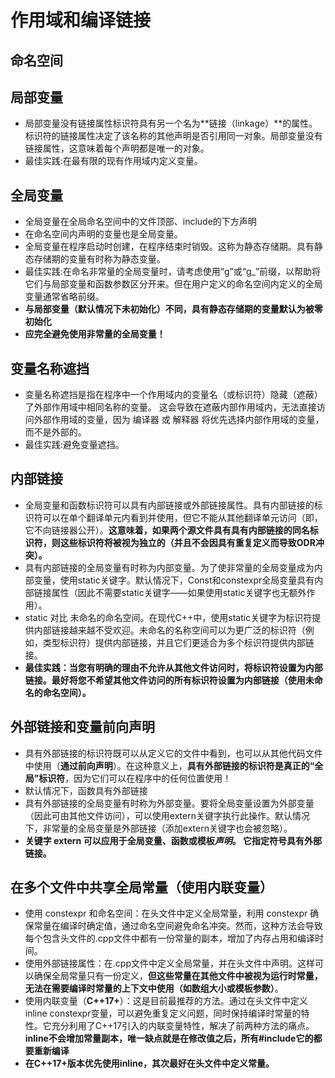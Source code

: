 # 作用域和编译链接

## 命名空间

## 局部变量
- 局部变量没有链接属性标识符具有另一个名为**链接（linkage）**的属性。标识符的链接属性决定了该名称的其他声明是否引用同一对象。局部变量没有链接属性，这意味着每个声明都是唯一的对象。
- 最佳实践:在最有限的现有作用域内定义变量。
## 全局变量
- 全局变量在全局命名空间中的文件顶部、include的下方声明
- 在命名空间内声明的变量也是全局变量。
- 全局变量在程序启动时创建，在程序结束时销毁。这称为静态存储期。具有静态存储期的变量有时称为静态变量。
- 最佳实践:在命名非常量的全局变量时，请考虑使用“g”或“g_”前缀，以帮助将它们与局部变量和函数参数区分开来。但在用户定义的命名空间内定义的全局变量通常省略前缀。
- **与局部变量（默认情况下未初始化）不同，具有静态存储期的变量默认为被零初始化**
- **应完全避免使用非常量的全局变量！**
## 变量名称遮挡
- 变量名称遮挡是指在程序中一个作用域内的变量名（或标识符）隐藏（遮蔽）了外部作用域中相同名称的变量。 这会导致在遮蔽内部作用域内，无法直接访问外部作用域的变量，因为 编译器 或 解释器 将优先选择内部作用域的变量，而不是外部的。
- 最佳实践:避免变量遮挡。
## 内部链接
- 全局变量和函数标识符可以具有内部链接或外部链接属性。具有内部链接的标识符可以在单个翻译单元内看到并使用，但它不能从其他翻译单元访问（即，它不向链接器公开）。**这意味着，如果两个源文件具有具有内部链接的同名标识符，则这些标识符将被视为独立的（并且不会因具有重复定义而导致ODR冲突）。**
- 具有内部链接的全局变量有时称为内部变量。为了使非常量的全局变量成为内部变量，使用static关键字。默认情况下，Const和constexpr全局变量具有内部链接属性（因此不需要static关键字——如果使用static关键字也无额外作用）。
- static 对比 未命名的命名空间。在现代C++中，使用static关键字为标识符提供内部链接越来越不受欢迎。未命名的名称空间可以为更广泛的标识符（例如，类型标识符）提供内部链接，并且它们更适合为多个标识符提供内部链接。
- **最佳实践：当您有明确的理由不允许从其他文件访问时，将标识符设置为内部链接。最好将您不希望其他文件访问的所有标识符设置为内部链接（使用未命名的命名空间）。**
## 外部链接和变量前向声明
- 具有外部链接的标识符既可以从定义它的文件中看到，也可以从其他代码文件中使用（**通过前向声明**）。在这种意义上，**具有外部链接的标识符是真正的“全局”标识符**，因为它们可以在程序中的任何位置使用！
- 默认情况下，函数具有外部链接
- 具有外部链接的全局变量有时称为外部变量。要将全局变量设置为外部变量（因此可由其他文件访问），可以使用extern关键字执行此操作。默认情况下，非常量的全局变量是外部链接（添加extern关键字也会被忽略）。
- **关键字 extern 可以应用于全局变量、函数或模板*声明*。 它指定符号具有外部链接。**
## 在多个文件中共享全局常量（使用内联变量）
- 使用 constexpr 和命名空间：在头文件中定义全局常量，利用 constexpr 确保常量在编译时确定值，通过命名空间避免命名冲突。然而，这种方法会导致每个包含头文件的.cpp文件中都有一份常量的副本，增加了内存占用和编译时间。
- 使用外部链接属性：在.cpp文件中定义全局常量，并在头文件中声明。这样可以确保全局常量只有一份定义，**但这些常量在其他文件中被视为运行时常量，无法在需要编译时常量的上下文中使用（如数组大小或模板参数）**。
- 使用内联变量（**C++17+**）：这是目前最推荐的方法。通过在头文件中定义inline constexpr变量，可以避免重复定义问题，同时保持编译时常量的特性。它充分利用了C++17引入的内联变量特性，解决了前两种方法的痛点。**inline不会增加常量副本，唯一缺点就是在修改值之后，所有#include它的都要重新编译**
- **在C++17+版本优先使用inline，其次最好在头文件中定义常量。**